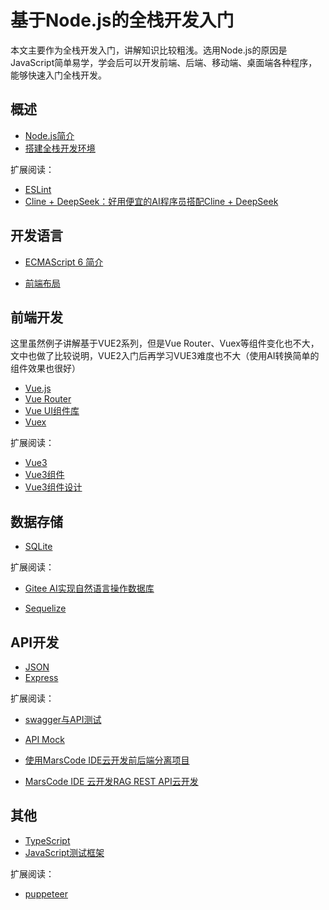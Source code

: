 # 基于Node.js的全栈开发入门

本文主要作为全栈开发入门，讲解知识比较粗浅。选用Node.js的原因是JavaScript简单易学，学会后可以开发前端、后端、移动端、桌面端各种程序，能够快速入门全栈开发。

## 概述

* [Node.js简介](Node.js.md) 
* [搭建全栈开发环境](Node.js全栈式开发环境配置.md)

扩展阅读：

* [ESLint](ESLint.md)
* [Cline + DeepSeek：好用便宜的AI程序员搭配Cline + DeepSeek](https://juejin.cn/post/7423669473305149492)

## 开发语言

* [ECMAScript 6 简介](ECMAScript%206%20简介.md) 

* [前端布局](前端布局.md) 

## 前端开发

这里虽然例子讲解基于VUE2系列，但是Vue Router、Vuex等组件变化也不大，文中也做了比较说明，VUE2入门后再学习VUE3难度也不大（使用AI转换简单的组件效果也很好）

* [Vue.js](Vue.js.md) 
* [Vue Router](Vue%20Router.md) 
* [Vue UI组件库](Vue%20UI组件库.md)
* [Vuex](Vuex.md) 

扩展阅读：

* [Vue3](Vue3.md) 
* [Vue3组件](Vue3组件.md) 
* [Vue3组件设计](Vue3组件设计.md) 

## 数据存储

* [SQLite](SQLite.md) 

扩展阅读：

* [Gitee AI实现自然语言操作数据库](Gitee%20AI实现自然语言操作数据库.md) 

* [Sequelize](Sequelize.md) 

## API开发

* [JSON](JSON.md) 
* [Express](Express.md) 

扩展阅读：

* [swagger与API测试](swagger.md) 

* [API Mock](API%20Mock.md) 

* [使用MarsCode IDE云开发前后端分离项目](https://juejin.cn/post/7424176544668778536)
* [MarsCode IDE 云开发RAG REST API云开发](https://juejin.cn/post/7425875126528114738)

## 其他

* [TypeScript](TypeScript.md) 
* [JavaScript测试框架](JavaScript测试框架.md) 

扩展阅读：

* [puppeteer](puppeteer)